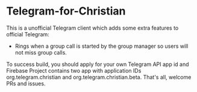 # Telegram-for-Christian
This is a unofficial Telegram client which adds some extra features to official Telegram:
- Rings when a group call is started by the group manager so users will not miss group calls.

To success build, you should apply for your own Telegram API app id and Firebase Project contains two app with application IDs org.telegram.christian and org.telegram.christian.beta.
That's all, welcome PRs and issues.
